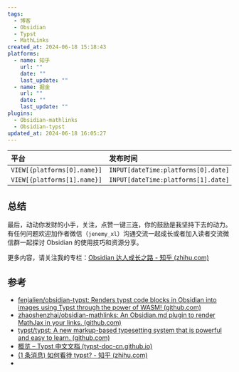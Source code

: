 ```yaml
---
tags:
  - 博客
  - Obsidian
  - Typst
  - MathLinks
created_at: 2024-06-18 15:18:43
platforms:
  - name: 知乎
    url: ""
    date: ""
    last_update: ""
  - name: 掘金
    url: ""
    date: ""
    last_update: ""
plugins:
  - Obsidian-mathlinks
  - Obsidian-typst
updated_at: 2024-06-18 16:05:27
---
```


| 平台                          | 发布时间                                | 更新时间                                       | 文章地址                           |
| :-------------------------- | :---------------------------------- | :----------------------------------------- | :----------------------------- |
| `VIEW[{platforms[0].name}]` | `INPUT[dateTime:platforms[0].date]` | `INPUT[dateTime:platforms[0].last_update]` | `INPUT[text:platforms[0].url]` |
| `VIEW[{platforms[1].name}]` | `INPUT[dateTime:platforms[1].date]` | `INPUT[dateTime:platforms[1].last_update]` | `INPUT[text:platforms[1].url]` |



## 总结

最后，动动你发财的小手，关注，点赞一键三连，你的鼓励是我坚持下去的动力。有任何问题欢迎加作者微信（`jenemy_xl`）沟通交流一起成长或者加入读者交流微信群一起探讨 Obsidian 的使用技巧和资源分享。

更多内容，请关注我的专栏：[Obsidian 达人成长之路 - 知乎 (zhihu.com)](https://www.zhihu.com/column/c_1776563728286670848)

## 参考

- [fenjalien/obsidian-typst: Renders typst code blocks in Obsidian into images using Typst through the power of WASM! (github.com)](https://github.com/fenjalien/obsidian-typst)
- [zhaoshenzhai/obsidian-mathlinks: An Obsidian.md plugin to render MathJax in your links. (github.com)](https://github.com/zhaoshenzhai/obsidian-mathlinks)
- [typst/typst: A new markup-based typesetting system that is powerful and easy to learn. (github.com)](https://github.com/typst/typst)
- [概览 – Typst 中文文档 (typst-doc-cn.github.io)](https://typst-doc-cn.github.io/docs/)
- [(1 条消息) 如何看待 typst? - 知乎 (zhihu.com)](https://www.zhihu.com/question/591143170/answer/3304601296)
- 